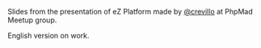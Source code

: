 Slides from the presentation of eZ Platform made by [@crevillo](https://github.com/crevillo) at PhpMad Meetup group.

English version on work. 
